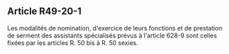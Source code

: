 Article R49-20-1
----
Les modalités de nomination, d'exercice de leurs fonctions et de prestation de
serment des assistants spécialisés prévus à l'article 628-9 sont celles fixées
par les articles R. 50 bis à R. 50 sexies.
